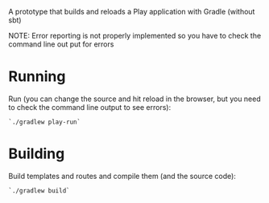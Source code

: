 A prototype that builds and reloads a Play application with Gradle (without sbt)

NOTE: Error reporting is not properly implemented so you have to check the command line out put for errors

# Running
Run (you can change the source and hit reload in the browser, but you need to check the command line output to see errors):

    `./gradlew play-run`

# Building 
Build templates and routes and compile them (and the source code):

    `./gradlew build`

